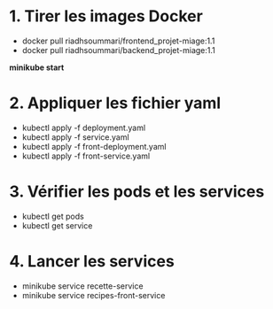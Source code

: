 # 1. Tirer les images Docker
- docker pull riadhsoummari/frontend_projet-miage:1.1
- docker pull riadhsoummari/backend_projet-miage:1.1

**minikube start**

# 2. Appliquer les fichier yaml
- kubectl apply -f deployment.yaml
- kubectl apply -f service.yaml
- kubectl apply -f front-deployment.yaml
- kubectl apply -f front-service.yaml

# 3. Vérifier les pods et les services
- kubectl get pods
- kubectl get service

# 4. Lancer les services
- minikube service recette-service
- minikube service recipes-front-service